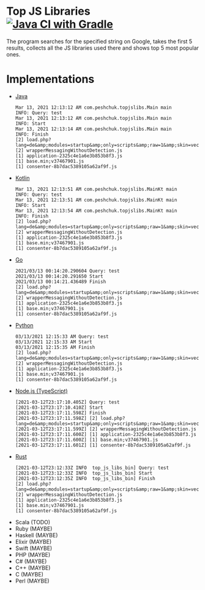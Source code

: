 # Top JS Libraries [![Java CI with Gradle](https://github.com/peshrus/top-js-libraries/actions/workflows/gradle.yml/badge.svg)](https://github.com/peshrus/top-js-libraries/actions/workflows/gradle.yml)

The program searches for the specified string on Google, takes the first 5 results, collects all the
JS libraries used there and shows top 5 most popular ones.

# Implementations

- [Java](java/src/main/java/com/peshchuk/topjslibs)
  ```
  Mar 13, 2021 12:13:12 AM com.peshchuk.topjslibs.Main main
  INFO: Query: test
  Mar 13, 2021 12:13:12 AM com.peshchuk.topjslibs.Main main
  INFO: Start
  Mar 13, 2021 12:13:14 AM com.peshchuk.topjslibs.Main main
  INFO: Finish
  [2] load.php?lang=de&amp;modules=startup&amp;only=scripts&amp;raw=1&amp;skin=vector
  [2] wrapperMessagingWithoutDetection.js
  [1] application-2325c4e1a6e3b853b8f3.js
  [1] base.min;v37467901.js
  [1] consenter-8b7dac5389105a62af9f.js
  ```
- [Kotlin](kotlin/src/main/kotlin/com/peshchuk/topjslibs)
  ```
  Mar 13, 2021 12:13:51 AM com.peshchuk.topjslibs.MainKt main
  INFO: Query: test
  Mar 13, 2021 12:13:51 AM com.peshchuk.topjslibs.MainKt main
  INFO: Start
  Mar 13, 2021 12:13:54 AM com.peshchuk.topjslibs.MainKt main
  INFO: Finish
  [2] load.php?lang=de&amp;modules=startup&amp;only=scripts&amp;raw=1&amp;skin=vector
  [2] wrapperMessagingWithoutDetection.js
  [1] application-2325c4e1a6e3b853b8f3.js
  [1] base.min;v37467901.js
  [1] consenter-8b7dac5389105a62af9f.js
  ```
- [Go](go/topjslibs)
  ```
  2021/03/13 00:14:20.290604 Query: test
  2021/03/13 00:14:20.291650 Start
  2021/03/13 00:14:21.436489 Finish
  [2] load.php?lang=de&amp;modules=startup&amp;only=scripts&amp;raw=1&amp;skin=vector
  [2] wrapperMessagingWithoutDetection.js
  [1] application-2325c4e1a6e3b853b8f3.js
  [1] base.min;v37467901.js
  [1] consenter-8b7dac5389105a62af9f.js
  ```
- [Python](python/main/topjslibs)
  ```
  03/13/2021 12:15:33 AM Query: test
  03/13/2021 12:15:33 AM Start
  03/13/2021 12:15:35 AM Finish
  [2] load.php?lang=de&amp;modules=startup&amp;only=scripts&amp;raw=1&amp;skin=vector
  [2] wrapperMessagingWithoutDetection.js
  [1] application-2325c4e1a6e3b853b8f3.js
  [1] base.min;v37467901.js
  [1] consenter-8b7dac5389105a62af9f.js
  ```
- [Node.js (TypeScript)](nodejs/src)
  ```
  [2021-03-12T23:17:10.405Z] Query: test
  [2021-03-12T23:17:10.410Z] Start
  [2021-03-12T23:17:11.598Z] Finish
  [2021-03-12T23:17:11.598Z] [2] load.php?lang=de&amp;modules=startup&amp;only=scripts&amp;raw=1&amp;skin=vector
  [2021-03-12T23:17:11.599Z] [2] wrapperMessagingWithoutDetection.js
  [2021-03-12T23:17:11.600Z] [1] application-2325c4e1a6e3b853b8f3.js
  [2021-03-12T23:17:11.600Z] [1] base.min;v37467901.js
  [2021-03-12T23:17:11.601Z] [1] consenter-8b7dac5389105a62af9f.js
  ```
- [Rust](rust/src/top_js_libs)
  ```
  [2021-03-12T23:12:33Z INFO  top_js_libs_bin] Query: test
  [2021-03-12T23:12:33Z INFO  top_js_libs_bin] Start
  [2021-03-12T23:12:35Z INFO  top_js_libs_bin] Finish
  [2] load.php?lang=de&amp;modules=startup&amp;only=scripts&amp;raw=1&amp;skin=vector
  [2] wrapperMessagingWithoutDetection.js
  [1] application-2325c4e1a6e3b853b8f3.js
  [1] base.min;v37467901.js
  [1] consenter-8b7dac5389105a62af9f.js
  ```
- Scala (TODO)
- Ruby (MAYBE)
- Haskell (MAYBE)
- Elixir (MAYBE)
- Swift (MAYBE)
- PHP (MAYBE)
- C# (MAYBE)
- C++ (MAYBE)
- C (MAYBE)
- Perl (MAYBE)